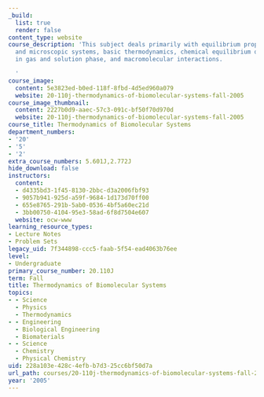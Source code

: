 ```yaml
---
_build:
  list: true
  render: false
content_type: website
course_description: 'This subject deals primarily with equilibrium properties of macroscopic
  and microscopic systems, basic thermodynamics, chemical equilibrium of reactions
  in gas and solution phase, and macromolecular interactions.

  '
course_image:
  content: 5e3823ed-b0ed-118f-8fbd-4d5ed960a079
  website: 20-110j-thermodynamics-of-biomolecular-systems-fall-2005
course_image_thumbnail:
  content: 2227b0d9-aaec-57c3-091c-bf50f70d970d
  website: 20-110j-thermodynamics-of-biomolecular-systems-fall-2005
course_title: Thermodynamics of Biomolecular Systems
department_numbers:
- '20'
- '5'
- '2'
extra_course_numbers: 5.601J,2.772J
hide_download: false
instructors:
  content:
  - d4335bd3-1f45-8130-2bbc-d3a2006fbf93
  - 9057b941-925d-a59f-9684-1d173d70ff00
  - 655e8765-291b-5ab0-0536-4bf5a60ec21d
  - 3bb00750-4104-95e3-58ad-6f8d7504e607
  website: ocw-www
learning_resource_types:
- Lecture Notes
- Problem Sets
legacy_uid: 7f344898-ccc5-faab-5f54-ead4063b76ee
level:
- Undergraduate
primary_course_number: 20.110J
term: Fall
title: Thermodynamics of Biomolecular Systems
topics:
- - Science
  - Physics
  - Thermodynamics
- - Engineering
  - Biological Engineering
  - Biomaterials
- - Science
  - Chemistry
  - Physical Chemistry
uid: 228a103e-428c-4efb-b7d3-25cc6bf50d7a
url_path: courses/20-110j-thermodynamics-of-biomolecular-systems-fall-2005
year: '2005'
---
```

